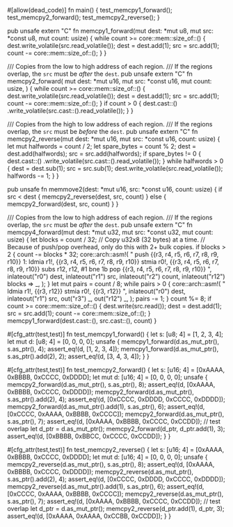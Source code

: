 
#[allow(dead_code)]
fn main() {
    test_memcpy1_forward();
    test_memcpy2_forward();
    test_memcpy2_reverse();
}

pub unsafe extern "C" fn memcpy1_forward(mut dest: *mut u8, mut src: *const u8, mut count: usize) {
    while count >= core::mem::size_of::<u8>() {
        dest.write_volatile(src.read_volatile());
        dest = dest.add(1);
        src = src.add(1);
        count -= core::mem::size_of::<u8>();
    }
}

/// Copies from the low to high address of each region.
/// If the regions overlap, the `src` must be *after* the `dest`.
pub unsafe extern "C" fn memcpy2_forward(
    mut dest: *mut u16,
    mut src: *const u16,
    mut count: usize,
) {
    while count >= core::mem::size_of::<u16>() {
        dest.write_volatile(src.read_volatile());
        dest = dest.add(1);
        src = src.add(1);
        count -= core::mem::size_of::<u16>();
    }
    if count > 0 {
        dest.cast::<u8>()
            .write_volatile(src.cast::<u8>().read_volatile());
    }
}

/// Copies from the high to low address of each region.
/// If the regions overlap, the `src` must be *before* the `dest`.
pub unsafe extern "C" fn memcpy2_reverse(mut dest: *mut u16, mut src: *const u16, count: usize) {
    let mut halfwords = count / 2;
    let spare_bytes = count % 2;
    dest = dest.add(halfwords);
    src = src.add(halfwords);
    if spare_bytes != 0 {
        dest.cast::<u8>()
            .write_volatile(src.cast::<u8>().read_volatile());
    }
    while halfwords > 0 {
        dest = dest.sub(1);
        src = src.sub(1);
        dest.write_volatile(src.read_volatile());
        halfwords -= 1;
    }
}

pub unsafe fn memmove2(dest: *mut u16, src: *const u16, count: usize) {
    if src < dest {
        memcpy2_reverse(dest, src, count)
    } else {
        memcpy2_forward(dest, src, count)
    }
}

/// Copies from the low to high address of each region.
/// If the regions overlap, the `src` must be *after* the `dest`.
pub unsafe extern "C" fn memcpy4_forward(mut dest: *mut u32, mut src: *const u32, mut count: usize) {
    let blocks = count / 32;
    // Copy u32x8 (32 bytes) at a time.
    // Because of push/pop overhead, only do this with 2+ bulk copies.
    if blocks > 2 {
        count -= blocks * 32;
        core::arch::asm!(
            "
            push {{r3, r4, r5, r6, r7, r8, r9, r10}}
            1:
            ldmia r1!, {{r3, r4, r5, r6, r7, r8, r9, r10}}
            stmia r0!, {{r3, r4, r5, r6, r7, r8, r9, r10}}
            subs  r12, r12, #1
            bne 1b
            pop {{r3, r4, r5, r6, r7, r8, r9, r10}}
            ",
            inlateout("r0") dest,
            inlateout("r1") src,
            inlateout("r2") count,
            inlateout("r12") blocks => _,
        );
    }
    let mut pairs = count / 8;
    while pairs > 0 {
        core::arch::asm!(
            "
            ldmia r1!, {{r3, r12}}
            stmia r0!, {{r3, r12}}
            ",
            inlateout("r0") dest,
            inlateout("r1") src,
            out("r3") _,
            out("r12") _,
        );
        pairs -= 1;
    }
    count %= 8;
    if count >= core::mem::size_of::<u32>() {
        dest.write(src.read());
        dest = dest.add(1);
        src = src.add(1);
        count -= core::mem::size_of::<u32>();
    }
    memcpy1_forward(dest.cast::<u8>(), src.cast::<u8>(), count)
}

#[cfg_attr(test,test)]
fn test_memcpy1_forward() {
    let s: [u8; 4] = [1, 2, 3, 4];
    let mut d: [u8; 4] = [0, 0, 0, 0];
    unsafe {
        memcpy1_forward(d.as_mut_ptr(), s.as_ptr(), 4);
        assert_eq!(d, [1, 2, 3, 4]);
        memcpy1_forward(d.as_mut_ptr(), s.as_ptr().add(2), 2);
        assert_eq!(d, [3, 4, 3, 4]);
    }
}

#[cfg_attr(test,test)]
fn test_memcpy2_forward() {
    let s: [u16; 4] = [0xAAAA, 0xBBBB, 0xCCCC, 0xDDDD];
    let mut d: [u16; 4] = [0, 0, 0, 0];
    unsafe {
        memcpy2_forward(d.as_mut_ptr(), s.as_ptr(), 8);
        assert_eq!(d, [0xAAAA, 0xBBBB, 0xCCCC, 0xDDDD]);
        memcpy2_forward(d.as_mut_ptr(), s.as_ptr().add(2), 4);
        assert_eq!(d, [0xCCCC, 0xDDDD, 0xCCCC, 0xDDDD]);
        memcpy2_forward(d.as_mut_ptr().add(1), s.as_ptr(), 6);
        assert_eq!(d, [0xCCCC, 0xAAAA, 0xBBBB, 0xCCCC]);
        memcpy2_forward(d.as_mut_ptr(), s.as_ptr(), 7);
        assert_eq!(d, [0xAAAA, 0xBBBB, 0xCCCC, 0xCCDD]);
        // test overlap
        let d_ptr = d.as_mut_ptr();
        memcpy2_forward(d_ptr, d_ptr.add(1), 3);
        assert_eq!(d, [0xBBBB, 0xBBCC, 0xCCCC, 0xCCDD]);
    }
}

#[cfg_attr(test,test)]
fn test_memcpy2_reverse() {
    let s: [u16; 4] = [0xAAAA, 0xBBBB, 0xCCCC, 0xDDDD];
    let mut d: [u16; 4] = [0, 0, 0, 0];
    unsafe {
        memcpy2_reverse(d.as_mut_ptr(), s.as_ptr(), 8);
        assert_eq!(d, [0xAAAA, 0xBBBB, 0xCCCC, 0xDDDD]);
        memcpy2_reverse(d.as_mut_ptr(), s.as_ptr().add(2), 4);
        assert_eq!(d, [0xCCCC, 0xDDDD, 0xCCCC, 0xDDDD]);
        memcpy2_reverse(d.as_mut_ptr().add(1), s.as_ptr(), 6);
        assert_eq!(d, [0xCCCC, 0xAAAA, 0xBBBB, 0xCCCC]);
        memcpy2_reverse(d.as_mut_ptr(), s.as_ptr(), 7);
        assert_eq!(d, [0xAAAA, 0xBBBB, 0xCCCC, 0xCCDD]);
        // test overlap
        let d_ptr = d.as_mut_ptr();
        memcpy2_reverse(d_ptr.add(1), d_ptr, 3);
        assert_eq!(d, [0xAAAA, 0xAAAA, 0xCCBB, 0xCCDD]);
    }
}
